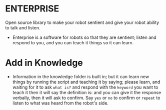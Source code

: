 # ENTERPRISE
Open source library to make your robot sentient and give your robot ability to talk and listen.

- Enterprise is a software for robots so that they are sentient; listen and respond to you, and you can teach it things so it can learn.

# Add in Knowledge 
- Information in the knowledge folder is built in; but it can learn new things by running the script and teaching it by saying; please learn, and waiting for it to ask `what is?` and respond with the `keyword` you want to teach it then it will say the definition is: and you can give it the response verbally, then it will ask to confirm. Say `yes` or `no` to confirm or `repeat` to listen to what was heard from the robot's side.
